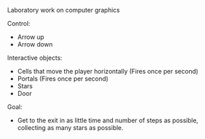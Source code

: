 Laboratory work on computer graphics

Control:
* Arrow up
* Arrow down

Interactive objects:
* Cells that move the player horizontally (Fires once per second)
* Portals (Fires once per second)
* Stars
* Door

Goal:
* Get to the exit in as little time and number of steps as possible,
collecting as many stars as possible.
